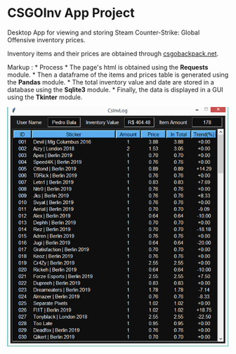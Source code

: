 # CSGOInv App Project
  Desktop App for viewing and storing Steam Counter-Strike: Global Offensive inventory prices.
  
  Inventory items and their prices are obtained through <a href="https://csgobackpack.net/">csgobackpack.net</a>.
  
   Markup : * Process
              * The page's html is obtained using the <strong>Requests</strong> module.
              * Then a dataframe of the items and prices table is generated using the <strong>Pandas</strong> module.
              * The total inventory value and date are stored in a database using the <strong>Sqlite3</strong> module.
              * Finally, the data is displayed in a GUI using the <strong>Tkinter</strong> module.
                  
  <p align="left">
  <img src="img/csgoinv.png">
  </p>
